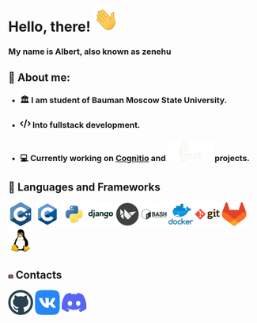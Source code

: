 # Hello, there! <img height="50" width="50" src="assets/hi.gif" alt="hi_img"/>

### My name is Albert, also known as **zenehu**

## 👀 About me:

- ### 🏛 I am student of Bauman Moscow State University.
###
- ### <a><img height="17" src="assets/code-solid.svg" alt="code-solid"/></a> Into fullstack development.
- ### 💻 Currently working on <a href="https://gitlab.com/no364/congitio">Cognitio</a> and <a href="https://gitlab.com/zenehu/forum_task"><img height="40" width="95" src="assets/logo.svg" alt="logo"></a>projects.

## 🧩 Languages and Frameworks

<code><img height="50" src="https://raw.githubusercontent.com/github/explore/180320cffc25f4ed1bbdfd33d4db3a66eeeeb358/topics/cpp/cpp.png"></code>
<code><img height="50" src="https://raw.githubusercontent.com/github/explore/f3e22f0dca2be955676bc70d6214b95b13354ee8/topics/c/c.png"></code>
<code><img height="50" src="https://raw.githubusercontent.com/github/explore/80688e429a7d4ef2fca1e82350fe8e3517d3494d/topics/python/python.png"></code>
<code><img height="50" src="https://raw.githubusercontent.com/github/explore/7456fdff59816d37ef383a6c8f32a26ff7332db2/topics/django/django.png"></code>
<code><img height="50" src="https://raw.githubusercontent.com/github/explore/5d823171791ab9e6bc894aea5b350c996febf511/topics/kivy/kivy.png"></code>
<code><img height="50" src="https://raw.githubusercontent.com/github/explore/80688e429a7d4ef2fca1e82350fe8e3517d3494d/topics/bash/bash.png"></code>
<code><img height="50" src="https://raw.githubusercontent.com/github/explore/80688e429a7d4ef2fca1e82350fe8e3517d3494d/topics/docker/docker.png"></code>
<code><img height="50" src="https://raw.githubusercontent.com/github/explore/80688e429a7d4ef2fca1e82350fe8e3517d3494d/topics/git/git.png"></code>
<code><img height="50" src="https://raw.githubusercontent.com/github/explore/3f5c1e7d83bce81b0872ac88d46532515bdc88ef/topics/gitlab/gitlab.png"></code>
<code><img height="50" src="https://raw.githubusercontent.com/github/explore/80688e429a7d4ef2fca1e82350fe8e3517d3494d/topics/linux/linux.png"></code>

## <a><img src="assets/portfolio.svg" width=2%></a> Contacts

<a href="https://github.com/zeronethunter"><img src="assets/github.svg" width=50></a>
<a href="https://vk.com/zeronethunter"><img src="assets/vk.svg" width=50></a>
<a href="https://discordapp.com/users/287665755967979520/"><img src="assets/discord.svg" width=50></a>




